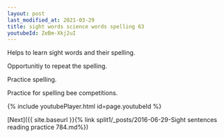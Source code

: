 ```yaml
---
layout: post
last_modified_at: 2021-03-29
title: sight words science words spelling 63
youtubeId: ZeBm-Xkj2uI
---
```

 
 
Helps to learn sight words and their spelling.

Opportunitiy to repeat the spelling. 

Practice spelling. 
 
Practice for spelling bee competitions. 
 
{% include youtubePlayer.html id=page.youtubeId %}
 
 

[Next]({{ site.baseurl }}{% link  split1/_posts/2016-06-29-Sight sentences reading practice 784.md%})
 
